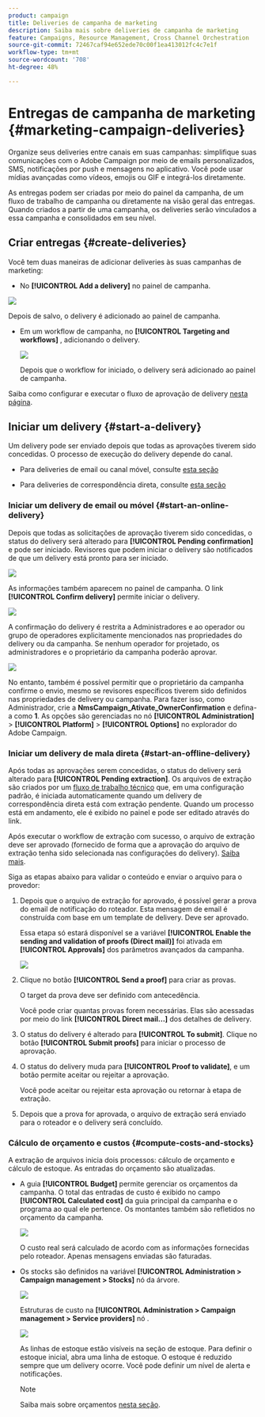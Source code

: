 ```yaml
---
product: campaign
title: Deliveries de campanha de marketing
description: Saiba mais sobre deliveries de campanha de marketing
feature: Campaigns, Resource Management, Cross Channel Orchestration
source-git-commit: 72467caf94e652ede70c00f1ea413012fc4c7e1f
workflow-type: tm+mt
source-wordcount: '708'
ht-degree: 48%

---
```


# Entregas de campanha de marketing {#marketing-campaign-deliveries}

Organize seus deliveries entre canais em suas campanhas: simplifique suas comunicações com o Adobe Campaign por meio de emails personalizados, SMS, notificações por push e mensagens no aplicativo. Você pode usar mídias avançadas como vídeos, emojis ou GIF e integrá-los diretamente.

As entregas podem ser criadas por meio do painel da campanha, de um fluxo de trabalho de campanha ou diretamente na visão geral das entregas. Quando criados a partir de uma campanha, os deliveries serão vinculados a essa campanha e consolidados em seu nível.

## Criar entregas {#create-deliveries}

Você tem duas maneiras de adicionar deliveries às suas campanhas de marketing:

* No **[!UICONTROL Add a delivery]** no painel de campanha.

![](assets/campaign_op_add_delivery.png)

Depois de salvo, o delivery é adicionado ao painel de campanha.

* Em um workflow de campanha, no **[!UICONTROL Targeting and workflows]** , adicionando o delivery.

   ![](assets/campaign-wf-delivery.png)

   Depois que o workflow for iniciado, o delivery será adicionado ao painel de campanha.

Saiba como configurar e executar o fluxo de aprovação de delivery [nesta página](marketing-campaign-approval.md).

## Iniciar um delivery {#start-a-delivery}

Um delivery pode ser enviado depois que todas as aprovações tiverem sido concedidas. O processo de execução do delivery depende do canal.

* Para deliveries de email ou canal móvel, consulte [esta seção](#start-an-online-delivery)

* Para deliveries de correspondência direta, consulte [esta seção](#start-an-offline-delivery)

### Iniciar um delivery de email ou móvel {#start-an-online-delivery}

Depois que todas as solicitações de aprovação tiverem sido concedidas, o status do delivery será alterado para **[!UICONTROL Pending confirmation]** e pode ser iniciado. Revisores que podem iniciar o delivery são notificados de que um delivery está pronto para ser iniciado.

![](assets/confirm-delivery.png)

As informações também aparecem no painel de campanha. O link **[!UICONTROL Confirm delivery]** permite iniciar o delivery.

![](assets/confirm-delivery-from-dashboard.png)

A confirmação do delivery é restrita a Administradores e ao operador ou grupo de operadores explicitamente mencionados nas propriedades do delivery ou da campanha. Se nenhum operador for projetado, os administradores e o proprietário da campanha poderão aprovar.

![](assets/select-delivery-reviewers.png)

No entanto, também é possível permitir que o proprietário da campanha confirme o envio, mesmo se revisores específicos tiverem sido definidos nas propriedades de delivery ou campanha. Para fazer isso, como Administrador, crie a **NmsCampaign_Ativate_OwnerConfirmation** e defina-a como **1**. As opções são gerenciadas no nó **[!UICONTROL Administration]** > **[!UICONTROL Platform]** > **[!UICONTROL Options]** no explorador do Adobe Campaign.


### Iniciar um delivery de mala direta {#start-an-offline-delivery}

Após todas as aprovações serem concedidas, o status do delivery será alterado para **[!UICONTROL Pending extraction]**. Os arquivos de extração são criados por um [fluxo de trabalho técnico](../workflow/technical-workflows.md) que, em uma configuração padrão, é iniciada automaticamente quando um delivery de correspondência direta está com extração pendente. Quando um processo está em andamento, ele é exibido no painel e pode ser editado através do link.

Após executar o workflow de extração com sucesso, o arquivo de extração deve ser aprovado (fornecido de forma que a aprovação do arquivo de extração tenha sido selecionada nas configurações do delivery). [Saiba mais](marketing-campaign-approval.md#approving-an-extraction-file).

Siga as etapas abaixo para validar o conteúdo e enviar o arquivo para o provedor:

1. Depois que o arquivo de extração for aprovado, é possível gerar a prova do email de notificação do roteador. Esta mensagem de email é construída com base em um template de delivery. Deve ser aprovado.

   Essa etapa só estará disponível se a variável **[!UICONTROL Enable the sending and validation of proofs (Direct mail)]** foi ativada em **[!UICONTROL Approvals]** dos parâmetros avançados da campanha.

   ![](assets/enable-proof-validation.png)

1. Clique no botão **[!UICONTROL Send a proof]** para criar as provas.

   O target da prova deve ser definido com antecedência.

   Você pode criar quantas provas forem necessárias. Elas são acessadas por meio do link **[!UICONTROL Direct mail...]** dos detalhes de delivery.

1. O status do delivery é alterado para **[!UICONTROL To submit]**. Clique no botão **[!UICONTROL Submit proofs]** para iniciar o processo de aprovação.

1. O status do delivery muda para **[!UICONTROL Proof to validate]**, e um botão permite aceitar ou rejeitar a aprovação.

   Você pode aceitar ou rejeitar esta aprovação ou retornar à etapa de extração.

1. Depois que a prova for aprovada, o arquivo de extração será enviado para o roteador e o delivery será concluído.

### Cálculo de orçamento e custos {#compute-costs-and-stocks}

A extração de arquivos inicia dois processos: cálculo de orçamento e cálculo de estoque. As entradas do orçamento são atualizadas.

* A guia **[!UICONTROL Budget]** permite gerenciar os orçamentos da campanha. O total das entradas de custo é exibido no campo **[!UICONTROL Calculated cost]** da guia principal da campanha e o programa ao qual ele pertence. Os montantes também são refletidos no orçamento da campanha.

   ![](assets/campaign-budget-tab.png)

   O custo real será calculado de acordo com as informações fornecidas pelo roteador. Apenas mensagens enviadas são faturadas.

* Os stocks são definidos na variável **[!UICONTROL Administration > Campaign management > Stocks]** nó da árvore.

   ![](assets/campaign-stocks.png)

   Estruturas de custo na **[!UICONTROL Administration > Campaign management > Service providers]** nó .

   ![](assets/campaign-service-providers.png)

   As linhas de estoque estão visíveis na seção de estoque. Para definir o estoque inicial, abra uma linha de estoque. O estoque é reduzido sempre que um delivery ocorre. Você pode definir um nível de alerta e notificações.


   >[!NOTE]
   >
   >Saiba mais sobre orçamentos [nesta seção](providers--stocks-and-budgets.md).
